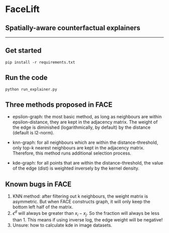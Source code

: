 # FaceLift 
## Spatially-aware counterfactual explainers

---
## Get started
``
pip install -r requirements.txt
``

## Run the code
``
python run_explainer.py
``


## Three methods proposed in FACE
- epsilon-graph: the most basic method, as long as neighbours are within epsilon-distance, they are kept in the adjacency matrix. The weight of the edge is diminished (logarithmically, by default) by the distance (default is l2-norm).

- knn-graph: for all neighbours which are within the distance-threshold, only top-k nearest neighbours are kept in the adjacency matrix. Therefore, this method runs additional selection process. 

- kde-graph: for all points that are within the distance-threshold, the value of the edge (dist) is weighted inversely by the kernel density.

## Known bugs in FACE

1. KNN method: after filtering out k neighbours, the weight matrix is asymmetric. But when FACE constructs graph, it will only keep the bottom left half of the matrix.
2. $\epsilon^d$ will always be greater than $x_i-x_j$. So the fraction will always be less than 1. This means if using inverse log, the edge weight will be negative!
3. Unsure: how to calculate kde in image datasets.
